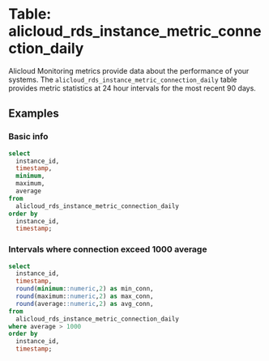 # Table: alicloud_rds_instance_metric_connection_daily

Alicloud Monitoring metrics provide data about the performance of your systems. The `alicloud_rds_instance_metric_connection_daily` table provides metric statistics at 24 hour intervals for the most recent 90 days.

## Examples

### Basic info

```sql
select
  instance_id,
  timestamp,
  minimum,
  maximum,
  average
from
  alicloud_rds_instance_metric_connection_daily
order by
  instance_id,
  timestamp;
```

### Intervals where connection exceed 1000 average

```sql
select
  instance_id,
  timestamp,
  round(minimum::numeric,2) as min_conn,
  round(maximum::numeric,2) as max_conn,
  round(average::numeric,2) as avg_conn,
from
  alicloud_rds_instance_metric_connection_daily
where average > 1000
order by
  instance_id,
  timestamp;
```